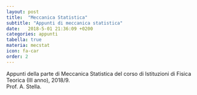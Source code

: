 ```yaml
---
layout: post
title:  "Meccanica Statistica"
subtitle: "Appunti di meccanica statistica"
date:   2018-5-01 21:36:09 +0200
categories: appunti
tabella: true
materia: mecstat
icon: fa-car
order: 2
---
```

Appunti della parte di Meccanica Statistica del corso di Istituzioni di Fisica Teorica (III anno), 2018/9.<br/>
Prof. A. Stella.